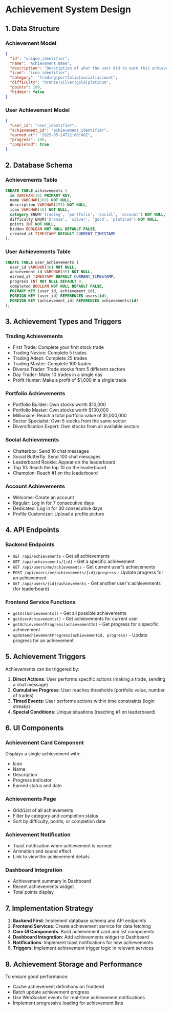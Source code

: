 # Achievement System Design

## 1. Data Structure

### Achievement Model
```json
{
  "id": "unique_identifier",
  "name": "Achievement Name",
  "description": "Description of what the user did to earn this achievement",
  "icon": "icon_identifier",
  "category": "trading|portfolio|social|account",
  "difficulty": "bronze|silver|gold|platinum",
  "points": 100,
  "hidden": false
}
```

### User Achievement Model
```json
{
  "user_id": "user_identifier",
  "achievement_id": "achievement_identifier",
  "earned_at": "2025-05-14T12:00:00Z",
  "progress": 100,
  "completed": true
}
```

## 2. Database Schema

### Achievements Table
```sql
CREATE TABLE achievements (
  id VARCHAR(36) PRIMARY KEY,
  name VARCHAR(100) NOT NULL,
  description VARCHAR(255) NOT NULL,
  icon VARCHAR(50) NOT NULL,
  category ENUM('trading', 'portfolio', 'social', 'account') NOT NULL,
  difficulty ENUM('bronze', 'silver', 'gold', 'platinum') NOT NULL,
  points INT NOT NULL,
  hidden BOOLEAN NOT NULL DEFAULT FALSE,
  created_at TIMESTAMP DEFAULT CURRENT_TIMESTAMP
);
```

### User Achievements Table
```sql
CREATE TABLE user_achievements (
  user_id VARCHAR(36) NOT NULL,
  achievement_id VARCHAR(36) NOT NULL,
  earned_at TIMESTAMP DEFAULT CURRENT_TIMESTAMP,
  progress INT NOT NULL DEFAULT 0,
  completed BOOLEAN NOT NULL DEFAULT FALSE,
  PRIMARY KEY (user_id, achievement_id),
  FOREIGN KEY (user_id) REFERENCES users(id),
  FOREIGN KEY (achievement_id) REFERENCES achievements(id)
);
```

## 3. Achievement Types and Triggers

### Trading Achievements
- First Trade: Complete your first stock trade
- Trading Novice: Complete 5 trades
- Trading Adept: Complete 25 trades
- Trading Master: Complete 100 trades
- Diverse Trader: Trade stocks from 5 different sectors
- Day Trader: Make 10 trades in a single day
- Profit Hunter: Make a profit of $1,000 in a single trade

### Portfolio Achievements
- Portfolio Builder: Own stocks worth $10,000
- Portfolio Master: Own stocks worth $100,000
- Millionaire: Reach a total portfolio value of $1,000,000
- Sector Specialist: Own 5 stocks from the same sector
- Diversification Expert: Own stocks from all available sectors

### Social Achievements
- Chatterbox: Send 10 chat messages
- Social Butterfly: Send 100 chat messages
- Leaderboard Rookie: Appear on the leaderboard
- Top 10: Reach the top 10 on the leaderboard
- Champion: Reach #1 on the leaderboard

### Account Achievements
- Welcome: Create an account
- Regular: Log in for 7 consecutive days
- Dedicated: Log in for 30 consecutive days
- Profile Customizer: Upload a profile picture

## 4. API Endpoints

### Backend Endpoints
- `GET /api/achievements` - Get all achievements
- `GET /api/achievements/{id}` - Get a specific achievement
- `GET /api/users/me/achievements` - Get current user's achievements
- `POST /api/users/me/achievements/{id}/progress` - Update progress for an achievement
- `GET /api/users/{id}/achievements` - Get another user's achievements (for leaderboard)

### Frontend Service Functions
- `getAllAchievements()` - Get all possible achievements
- `getUserAchievements()` - Get achievements for current user
- `getAchievementProgress(achievementId)` - Get progress for a specific achievement
- `updateAchievementProgress(achievementId, progress)` - Update progress for an achievement

## 5. Achievement Triggers

Achievements can be triggered by:
1. **Direct Actions**: User performs specific actions (making a trade, sending a chat message)
2. **Cumulative Progress**: User reaches thresholds (portfolio value, number of trades)
3. **Timed Events**: User performs actions within time constraints (login streaks)
4. **Special Conditions**: Unique situations (reaching #1 on leaderboard)

## 6. UI Components

### Achievement Card Component
Displays a single achievement with:
- Icon
- Name
- Description
- Progress indicator
- Earned status and date

### Achievements Page
- Grid/List of all achievements
- Filter by category and completion status
- Sort by difficulty, points, or completion date

### Achievement Notification
- Toast notification when achievement is earned
- Animation and sound effect
- Link to view the achievement details

### Dashboard Integration
- Achievement summary in Dashboard
- Recent achievements widget
- Total points display

## 7. Implementation Strategy

1. **Backend First**: Implement database schema and API endpoints
2. **Frontend Services**: Create achievement service for data fetching
3. **Core UI Components**: Build achievement card and list components
4. **Dashboard Integration**: Add achievements widget to Dashboard
5. **Notifications**: Implement toast notifications for new achievements
6. **Triggers**: Implement achievement trigger logic in relevant services

## 8. Achievement Storage and Performance

To ensure good performance:
- Cache achievement definitions on frontend
- Batch update achievement progress
- Use WebSocket events for real-time achievement notifications
- Implement progressive loading for achievement lists